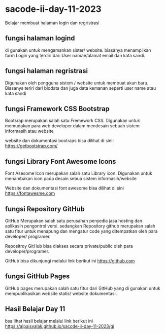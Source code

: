 # sacode-ii-day-11-2023
Belajar membuat halaman login dan regristrasi
## fungsi halaman logind
di gunakan untuk mengamankan sister/ website. biasanya menampilkan form Login yang terdiri dari User namae/alamat email dan kata sandi.
## fungsi halaman regristrasi
Digunakan oleh pengguna sistem / website untuk membuat akun baru. Biasanya teriri dari biodata dan juga data kemanan seperti user name atau kata sandi
## fungsi Framework CSS Bootstrap
Bootsrap merupakan salah satu Fremework CSS. Digunakan untuk memudakan para web developer dalam mendesain sebuah sistem informasih atau website

website dan dokumentasi bootraps bisa dilihat di sini: https://getbootstrap.com/
## fungsi Library Font Awesome Icons
Font Asesome Icon merupakan salah satu Library icon. Digunakan untuk menambakan icon pada desain sebua sistem informasih/website

Website dan dokumentasi font awesome bisa dilihat di sini https://fontawesme.com
## fungsi Repository GitHub

GitHub Merupakan salah satu perusahan penyedia jasa hosting dan aplikasih pengontrol versi. sedangkan Repository github merupakan salah satu fitur untuk menapung dan mengatur code yang ditempatkan oleh para developer/ programer.

Repositroy GitHub bisa diakses  secara private/public oleh para developer/programer.

GitHub bisa dikunjungi melalui link berikut ini https://github.com
## fungsi GitHub Pages

GitHub pages merupakan salah satu fitur dari GItHub yang di gunakan untuk mempublikasikan website statis/ website dokumentasi. 

## Hasil Belajar Day 11

bsa lihat hasil belajar melalui link berikut ini https://alpaisyalak.github.io/sacode-ii-day-11-2023/gi